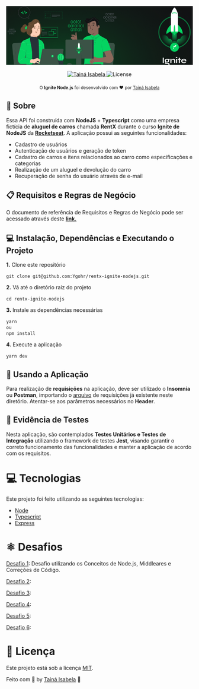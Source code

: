 <img alt="Ignite" src="./assets/capa_ignite.png" />
<p align="center">
   <a href="https://www.linkedin.com/in/taina-isabela/">
      <img alt="Tainá Isabela" src="https://img.shields.io/badge/-Tainá Isabela-33CC95?style=flat&logo=Linkedin&logoColor=white" />
   </a>

  <img alt="License" src="https://img.shields.io/badge/license-MIT-33CC95">
</p>

<div align="center">
  <sub>O <strong>Ignite Node.js</strong> foi desenvolvido com ❤︎ por
    <a href="https://github.com/TainaIsabela">Tainá Isabela</a>
  </sub>
</div>

## :pushpin: Sobre
Essa API foi construída com **NodeJS** + **Typescript** como uma empresa fictícia de **aluguel de carros** chamada **RentX** durante o curso **Ignite de NodeJS** da [**Rocketseat**](https://github.com/Rocketseat).
A aplicação possui as seguintes funcionalidades:
- Cadastro de usuários
- Autenticação de usuários e geração de token
- Cadastro de carros e itens relacionados ao carro como especificações e categorias
- Realização de um aluguel e devolução do carro
- Recuperação de senha do usuário através de e-mail

## 📋 Requisitos e Regras de Negócio
O documento de referência de Requisitos e Regras de Negócio pode ser acessado através deste [**link.**](https://www.notion.so/Requisitos-e-Regras-de-Neg-cio-RentX-5aefdddde3304896a6e10e2f5b3c98f7)

## 💻 Instalação, Dependências e Executando o Projeto
**1.** Clone este repositório 
```
git clone git@github.com:Ygohr/rentx-ignite-nodejs.git
``` 
**2.** Vá até o diretório raiz do projeto
```
cd rentx-ignite-nodejs
``` 
**3.** Instale as dependências necessárias
```
yarn 
ou
npm install
```
**4.** Execute a aplicação
```
yarn dev
```

## :floppy_disk: Usando a Aplicação
Para realização de **requisições** na aplicação, deve ser utilizado o **Insomnia** ou **Postman**, importando o [arquivo](insomnia_requests) de requisições já existente neste diretório.
Atentar-se aos parâmetros necessários no **Header**.

## :syringe: Evidência de Testes
Nesta aplicação, são contemplados **Testes Unitários e Testes de Integração** utilizando o framework de testes **Jest**, visando garantir o correto funcionamento das funcionalidades e manter a aplicação de acordo com os requisitos. <br/>

# :computer: Tecnologias

Este projeto foi feito utilizando as seguintes tecnologias:

- [Node](#)
- [Typescript](#)
- [Express](#)

# :atom_symbol: Desafios

[Desafio 1](https://github.com/TainaIsabela/Ignite-Node-Desafio-1): Desafio utilizando os Conceitos de Node.js, Middleares e Correções de Código.

[Desafio 2](https://github.com/TainaIsabela/Ignite-Node-Desafio-2): 

[Desafio 3](https://github.com/TainaIsabela/Ignite-Node-Desafio-3):

[Desafio 4](https://github.com/TainaIsabela/Ignite-Node-Desafio-4):

[Desafio 5](https://github.com/TainaIsabela/Ignite-Node-Desafio-5):

[Desafio 6](https://github.com/TainaIsabela/Ignite-Node-Desafio-6):


# :closed_book: Licença

Este projeto está sob a licença [MIT](./LICENSE).



Feito com 💜 by <a href="https://www.linkedin.com/in/taina-isabela/">Tainá Isabela</a> :wave:
